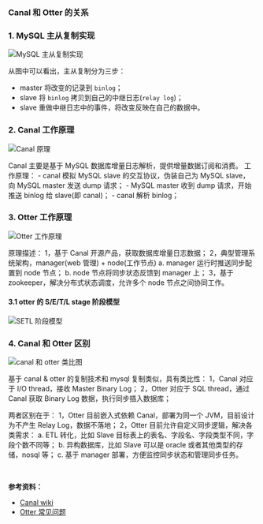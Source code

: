 ### Canal 和 Otter 的关系
### 1. MySQL 主从复制实现
![MySQL 主从复制实现](https://github.com/xianliu18/ARTS/tree/master/tools/otter/images/mysql主从复制原理.jpeg)

从图中可以看出，主从复制分为三步：
- master 将改变的记录到 `binlog`；
- slave 将 `binlog` 拷贝到自己的中继日志(`relay log`)；
- slave 重做中继日志中的事件，将改变反映在自己的数据中。

### 2. Canal 工作原理
![Canal 原理](https://github.com/xianliu18/ARTS/tree/master/tools/otter/images/canal原理.png)

Canal 主要是基于 MySQL 数据库增量日志解析，提供增量数据订阅和消费。
工作原理：
	- canal 模拟 MySQL slave 的交互协议，伪装自己为 MySQL slave，向 MySQL master 发送 dump 请求；
	- MySQL master 收到 dump 请求，开始推送 binlog 给 slave(即 canal)；
	- canal 解析 binlog；

### 3. Otter 工作原理
![Otter 工作原理](https://github.com/xianliu18/ARTS/tree/master/tools/otter/images/Otter工作原理.jpeg)

原理描述：
1，基于 Canal 开源产品，获取数据库增量日志数据；
2，典型管理系统架构，manager(web 管理) + node(工作节点)
	a. manager 运行时推送同步配置到 node 节点；
	b. node 节点将同步状态反馈到 manager 上；
3，基于 zookeeper，解决分布式状态调度，允许多个 node 节点之间协同工作。

#### 3.1 otter 的 S/E/T/L stage 阶段模型
![SETL 阶段模型](https://github.com/xianliu18/ARTS/tree/master/tools/otter/images/SETL阶段模型.png)

### 4. Canal 和 Otter 区别
![canal 和 otter 类比图](https://github.com/xianliu18/ARTS/tree/master/tools/otter/images/canal和otter类比图.jpeg)

基于 canal & otter 的复制技术和 mysql 复制类似，具有类比性：
1，Canal 对应于 I/O thread，接收 Master Binary Log；
2，Otter 对应于 SQL thread，通过 Canal 获取 Binary Log 数据，执行同步插入数据库；

两者区别在于：
1，Otter 目前嵌入式依赖 Canal，部署为同一个 JVM，目前设计为不产生 Relay Log，数据不落地；
2，Otter 目前允许自定义同步逻辑，解决各类需求：
	a. ETL 转化，比如 Slave 目标表上的表名、字段名、字段类型不同，字段个数不同等；
	b. 异构数据库，比如 Slave 可以是 oracle 或者其他类型的存储，nosql 等；
	c. 基于 manager 部署，方便监控同步状态和管理同步任务。

<br/>

**参考资料：**
- [Canal wiki](https://github.com/alibaba/canal/wiki)
- [Otter 常见问题](https://github.com/alibaba/otter/wiki/Faq)